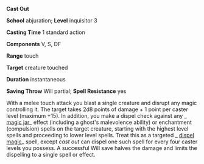  **Cast Out**

**School** abjuration; **Level** inquisitor 3

**Casting Time** 1 standard action

**Components** V, S, DF

**Range** touch

**Target** creature touched

**Duration** instantaneous

**Saving Throw** Will partial; **Spell Resistance** yes

With a melee touch attack you blast a single creature and disrupt any magic controlling it. The target takes 2d8 points of damage + 1 point per caster level (maximum +15). In addition, you make a dispel check against any _ [magic jar](../../spells/magicJar.md#_magic-jar)_ effect (including a ghost's malevolence ability) or enchantment (compulsion) spells on the target creature, starting with the highest level spells and proceeding to lower level spells. Treat this as a targeted _ [dispel magic](../../spells/dispelMagic.md#_dispel-magic)_ spell, except _cast out_ can dispel one such spell for every four caster levels you possess. A successful Will save halves the damage and limits the dispelling to a single spell or effect.

